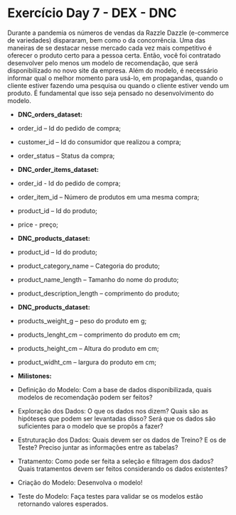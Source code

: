 # Exercício Day 7 - DEX - DNC

Durante a pandemia os números de vendas da Razzle Dazzle (e-commerce de variedades) dispararam, bem como o da concorrência. Uma das maneiras de se destacar nesse mercado cada vez mais competitivo é oferecer o produto certo para a pessoa certa. Então, você foi contratado desenvolver pelo menos um modelo de recomendação, que será disponibilizado no novo site da empresa. Além do modelo, é necessário informar qual o melhor momento para usá-lo, em propagandas, quando o cliente estiver fazendo uma pesquisa ou quando o cliente estiver vendo um produto. É fundamental que isso seja pensado no desenvolvimento do modelo.

- **DNC_orders_dataset:**
- order_id – Id do pedido de compra;
- customer_id – Id do consumidor que realizou a compra;
- order_status – Status da compra;

- **DNC_order_items_dataset:**
- order_id - Id do pedido de compra;
- order_item_id – Número de produtos em uma mesma compra;
- product_id – Id do produto;
- price - preço;

- **DNC_products_dataset:**
- product_id – Id do produto;
- product_category_name – Categoria do produto;
- product_name_length – Tamanho do nome do produto;
- product_description_length – comprimento do produto;
	
- **DNC_products_dataset:**
- products_weight_g – peso do produto em g;
- products_lenght_cm – comprimento do produto em cm;
- products_height_cm – Altura do produto em cm;
- product_widht_cm – largura do produto em cm;

- **Milistones:**

- Definição do Modelo: Com a base de dados disponibilizada, quais modelos de recomendação podem ser feitos? 

- Exploração dos Dados: O que os dados nos dizem?  Quais são as hipóteses que podem ser levantadas disso? Será que os dados são suficientes para o modelo que se propôs a fazer?

- Estruturação dos Dados: Quais devem ser os dados de Treino? E os de Teste? Preciso juntar as informações entre as tabelas?

- Tratamento: Como pode ser feita a seleção e filtragem dos dados? Quais tratamentos devem ser feitos considerando os dados existentes?

- Criação do Modelo: Desenvolva o modelo!

- Teste do Modelo: Faça testes para validar se os modelos estão retornando valores esperados.	
